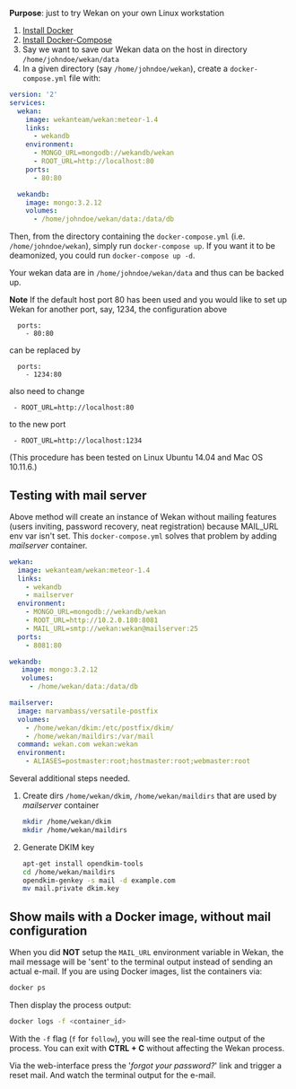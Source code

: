 **Purpose**: just to try Wekan on your own Linux workstation

1. [Install Docker](http://docs.docker.com/linux/step_one/)
1. [Install Docker-Compose](http://docs.docker.com/compose/install/)
1. Say we want to save our Wekan data on the host in directory `/home/johndoe/wekan/data`
1. In a given directory (say `/home/johndoe/wekan`), create a `docker-compose.yml` file with:

```yaml
version: '2'
services:
  wekan:
    image: wekanteam/wekan:meteor-1.4
    links:
      - wekandb
    environment:
      - MONGO_URL=mongodb://wekandb/wekan
      - ROOT_URL=http://localhost:80
    ports:
      - 80:80

  wekandb:
    image: mongo:3.2.12
    volumes:
      - /home/johndoe/wekan/data:/data/db
```

Then, from the directory containing the `docker-compose.yml` (i.e. `/home/johndoe/wekan`), simply run `docker-compose up`. If you want it to be deamonized, you could run `docker-compose up -d`.

Your wekan data are in `/home/johndoe/wekan/data` and thus can be backed up.

**Note**
If the default host port 80 has been used and you would like to set up Wekan for another port, say, 1234, the configuration above
```
  ports:
    - 80:80
```
can be replaced by
```
  ports:
    - 1234:80
```

also need to change
```
 - ROOT_URL=http://localhost:80
```

to the new port
```
 - ROOT_URL=http://localhost:1234
```

(This procedure has been tested on Linux Ubuntu 14.04 and Mac OS 10.11.6.)

## Testing with mail server

Above method will create an instance of Wekan without mailing features (users inviting, password recovery, neat registration) because MAIL_URL env var isn't set. This `docker-compose.yml` solves that problem by adding *mailserver* container.  

```yaml
wekan:
  image: wekanteam/wekan:meteor-1.4
  links:
    - wekandb
    - mailserver
  environment:
    - MONGO_URL=mongodb://wekandb/wekan
    - ROOT_URL=http://10.2.0.180:8081
    - MAIL_URL=smtp://wekan:wekan@mailserver:25
  ports:
    - 8081:80

wekandb:
   image: mongo:3.2.12
   volumes:
     - /home/wekan/data:/data/db

mailserver:
  image: marvambass/versatile-postfix
  volumes:
    - /home/wekan/dkim:/etc/postfix/dkim/
    - /home/wekan/maildirs:/var/mail
  command: wekan.com wekan:wekan
  environment:
    - ALIASES=postmaster:root;hostmaster:root;webmaster:root
```

Several additional steps needed.

1. Create dirs `/home/wekan/dkim`, `/home/wekan/maildirs` that are used by *mailserver* container

    ```bash
    mkdir /home/wekan/dkim
    mkdir /home/wekan/maildirs
    ```
2. Generate DKIM key

    ```bash
    apt-get install opendkim-tools
    cd /home/wekan/maildirs
    opendkim-genkey -s mail -d example.com
    mv mail.private dkim.key
    ```

## Show mails with a Docker image, without mail configuration
When you did **NOT** setup the `MAIL_URL` environment variable in Wekan, the mail message will be 'sent' to the terminal output instead of sending an actual e-mail. If you are using Docker images, list the containers via:

```sh
docker ps
```

Then display the process output:

```sh
docker logs -f <container_id>
```

With the `-f` flag (`f` for `follow`), you will see the real-time output of the process. You can exit with **CTRL + C** without affecting the Wekan process.

Via the web-interface press the '_forgot your password?_' link and trigger a reset mail. And watch the terminal output for the e-mail.